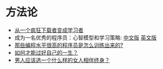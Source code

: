 # 方法论

- [从一个疯狂下载者变成学习者](./从一个疯狂下载者变成学习者.md)
- 成为一名优秀的程序员：心智模型和学习策略: [中文版](./成为一名优秀的程序员：心智模型和学习策略.md) [英文版](./To%20Be%20A%20Great%20Programmer:%20Mindset%20And%20Learning%20Strategy.md)
- [那些编程水平很高的程序员是怎么训练出来的?](./那些编程水平很高的程序员是怎么训练出来的.md)
- [如何才能过好自己的一生？](./如何才能过好自己的一生？.md)
- [男人应该选一个什么样的女人相伴终身？](./男人应该选一个什么样的女人相伴终身？.md)